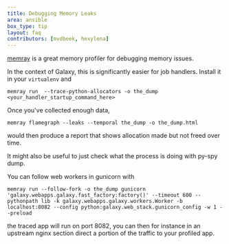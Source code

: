 ```yaml
---
title: Debugging Memory Leaks
area: ansible
box_type: tip
layout: faq
contributors: [mvdbeek, hexylena]
---
```


[memray](https://github.com/bloomberg/memray) is a great memory profiler for debugging memory issues.

In the context of Galaxy, this is significantly easier for job handlers. Install it in your `virtualenv` and 

```console
memray run  --trace-python-allocators -o the_dump <your_handler_startup_command_here>
```

Once you've collected enough data,

```console
memray flamegraph --leaks --temporal the_dump -o the_dump.html
```

would then produce a report that shows allocation made but not freed over time.

It might also be useful to just check what the process is doing with py-spy dump.

You can follow web workers in gunicorn with

    memray run --follow-fork -o the_dump gunicorn 'galaxy.webapps.galaxy.fast_factory:factory()' --timeout 600 --pythonpath lib -k galaxy.webapps.galaxy.workers.Worker -b localhost:8082 --config python:galaxy.web_stack.gunicorn_config -w 1 --preload

the traced app will run on port 8082, you can then for instance in an upstream nginx section direct a portion of the traffic to your profiled app.
